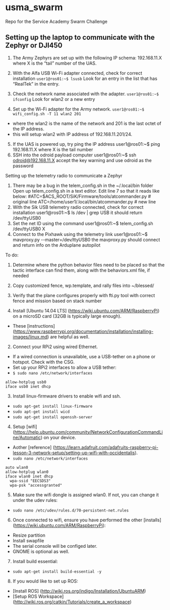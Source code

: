 # usma_swarm
Repo for the Service Academy Swarm Challenge

## Setting up the laptop to communicate with the Zephyr or DJI450

1. The Army Zephyrs are set up with the following IP schema:
192.168.11.X where X is the “tail” number of the UAS.

2. With the Alfa USB Wi-Fi adapter connected, check for correct installation
`user1@ros01:~$ lsusb`
Look for an entry in the list that has “RealTek” in the entry.

3. Check the network name associated with the adapter.
`user1@ros01:~$ ifconfig`
Look for wlan2 or a new entry

4. Set up the Wi-Fi adapter for the Army network.
`user1@ros01:~$ wifi_config.sh -T 11 wlan2 201`
- where the wlan2 is the name of the network and 201 is the last octet of the IP address.
- this will setup wlan2 with IP address of 192.168.11.201/24.

5. If the UAS is powered up, try ping the IP address
	user1@ros01:~$ ping 192.168.11.X
  where X is the tail number
6.  SSH into the odroid payload computer
	user1@ros01:~$ ssh odroid@192.168.11.X
  accept the key warning and use odroid as the password


Setting up the telemetry radio to communicate a Zephyr

1.  There may be a bug in the telem_config.sh in the ~/.local/bin folder
     Open up telem_config.sh in a text editor.
     Edit line 7 so that it reads like below:
     #ATC=$ACS_ROOT/SiK/Firmware/tools/atcommander.py # original line
  ATC=/home/user1/.local/bin/atcommander.py	# new line
2.  With the Sik USB telemetry radio connected, check for correct installation
	user1@ros01:~$ ls /dev | grep USB
  it should return /dev/ttyUSB0
3.  Set the net ID using the command
	user1@ros01:~$ telem_config.sh /dev/ttyUSB0 X
4.  Connect to the Pixhawk using the telemetry link
	user1@ros01:~$ mavproxy.py --master=/dev/ttyUSB0
  the mavproxy.py should connect and return info on the Arduplane autopilot


To do:
1.  Determine where the python behavior files need to be placed so that the tactic interface can find them, along with the behaviors.xml file, if needed
2.  Copy customized fence, wp.template, and rally files into ~/blessed/
3.  Verify that the plane configures properly with fti.py tool with correct fence and mission based on stack number






















1. Install [Ubuntu 14.04 LTS] (https://wiki.ubuntu.com/ARM/RaspberryPi) on a microSD card (32GB is typically large enough).
 - These [instructions] (https://www.raspberrypi.org/documentation/installation/installing-images/linux.md) are helpful as well.
2. Connect your RPi2 using wired Ethernet.
 - If a wired connection is unavailable, use a USB-tether on a phone or hotspot.  Check with the CSG.
 - Set up your RPi2 interfaces to allow a USB tether:
 - `$ sudo nano /etc/network/interfaces`
  ```
  allow-hotplug usb0
  iface usb0 inet dhcp
  ```
3. Install linux-firmware drivers to enable wifi and ssh.
 - `sudo apt-get install linux-firmware`
 - `sudo apt-get install wicd`
 - `sudo apt-get install openssh-server`
4. Setup [wifi] (https://help.ubuntu.com/community/NetworkConfigurationCommandLine/Automatic) on your device.
 - Aother [reference] (https://learn.adafruit.com/adafruits-raspberry-pi-lesson-3-network-setup/setting-up-wifi-with-occidentalis).
 - `sudo nano /etc/network/interfaces`
  ```
  auto wlan0
  allow-hotplug wlan0
  iface wlan0 inet dhcp
    wpa-ssid "EECSDS3"
    wpa-psk "accessgranted"
  ```
5. Make sure the wifi dongle is assigned wlan0. If not, you can change it under the udev rules:
 - `sudo nano /etc/udev/rules.d/70-persistent-net.rules`
6. Once connected to wifi, ensure you have performed the other [installs] (https://wiki.ubuntu.com/ARM/RaspberryPi):
 - Resize partition
 - Install swapfile
 - The serial console will be configed later.
 - GNOME is optional as well.
7. Install build essential:
 - `sudo apt-get install build-essential -y`
8. If you would like to set up ROS:
 - [Install ROS] (http://wiki.ros.org/indigo/Installation/UbuntuARM)
 - [Setup ROS Workspace] (http://wiki.ros.org/catkin/Tutorials/create_a_workspace)
